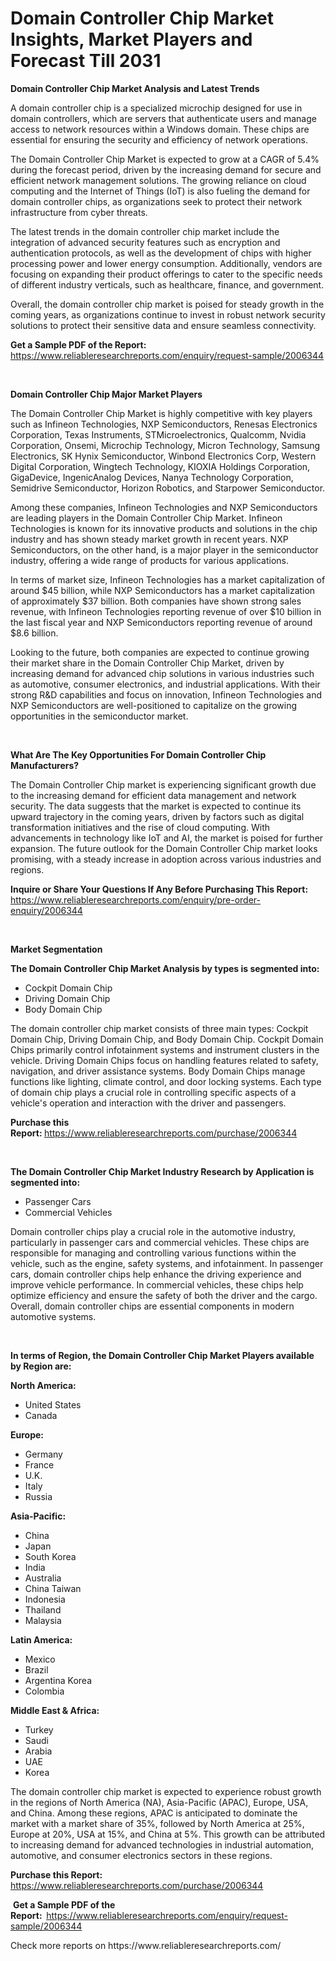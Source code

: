 <p><h1>Domain Controller Chip Market Insights, Market Players and Forecast Till 2031</h1></p><p><strong>Domain Controller Chip Market Analysis and Latest Trends</strong></p>
<p><p>A domain controller chip is a specialized microchip designed for use in domain controllers, which are servers that authenticate users and manage access to network resources within a Windows domain. These chips are essential for ensuring the security and efficiency of network operations.</p><p>The Domain Controller Chip Market is expected to grow at a CAGR of 5.4% during the forecast period, driven by the increasing demand for secure and efficient network management solutions. The growing reliance on cloud computing and the Internet of Things (IoT) is also fueling the demand for domain controller chips, as organizations seek to protect their network infrastructure from cyber threats.</p><p>The latest trends in the domain controller chip market include the integration of advanced security features such as encryption and authentication protocols, as well as the development of chips with higher processing power and lower energy consumption. Additionally, vendors are focusing on expanding their product offerings to cater to the specific needs of different industry verticals, such as healthcare, finance, and government.</p><p>Overall, the domain controller chip market is poised for steady growth in the coming years, as organizations continue to invest in robust network security solutions to protect their sensitive data and ensure seamless connectivity.</p></p>
<p><strong>Get a Sample PDF of the Report:&nbsp;</strong> <a href="https://www.reliableresearchreports.com/enquiry/request-sample/2006344">https://www.reliableresearchreports.com/enquiry/request-sample/2006344</a></p>
<p>&nbsp;</p>
<p><strong>Domain Controller Chip Major Market Players</strong></p>
<p><p>The Domain Controller Chip Market is highly competitive with key players such as Infineon Technologies, NXP Semiconductors, Renesas Electronics Corporation, Texas Instruments, STMicroelectronics, Qualcomm, Nvidia Corporation, Onsemi, Microchip Technology, Micron Technology, Samsung Electronics, SK Hynix Semiconductor, Winbond Electronics Corp, Western Digital Corporation, Wingtech Technology, KIOXIA Holdings Corporation, GigaDevice, IngenicAnalog Devices, Nanya Technology Corporation, Semidrive Semiconductor, Horizon Robotics, and Starpower Semiconductor.</p><p>Among these companies, Infineon Technologies and NXP Semiconductors are leading players in the Domain Controller Chip Market. Infineon Technologies is known for its innovative products and solutions in the chip industry and has shown steady market growth in recent years. NXP Semiconductors, on the other hand, is a major player in the semiconductor industry, offering a wide range of products for various applications.</p><p>In terms of market size, Infineon Technologies has a market capitalization of around $45 billion, while NXP Semiconductors has a market capitalization of approximately $37 billion. Both companies have shown strong sales revenue, with Infineon Technologies reporting revenue of over $10 billion in the last fiscal year and NXP Semiconductors reporting revenue of around $8.6 billion.</p><p>Looking to the future, both companies are expected to continue growing their market share in the Domain Controller Chip Market, driven by increasing demand for advanced chip solutions in various industries such as automotive, consumer electronics, and industrial applications. With their strong R&D capabilities and focus on innovation, Infineon Technologies and NXP Semiconductors are well-positioned to capitalize on the growing opportunities in the semiconductor market.</p></p>
<p>&nbsp;</p>
<p><strong>What Are The Key Opportunities For Domain Controller Chip Manufacturers?</strong></p>
<p><p>The Domain Controller Chip market is experiencing significant growth due to the increasing demand for efficient data management and network security. The data suggests that the market is expected to continue its upward trajectory in the coming years, driven by factors such as digital transformation initiatives and the rise of cloud computing. With advancements in technology like IoT and AI, the market is poised for further expansion. The future outlook for the Domain Controller Chip market looks promising, with a steady increase in adoption across various industries and regions.</p></p>
<p><strong>Inquire or Share Your Questions If Any Before Purchasing This Report:</strong> <a href="https://www.reliableresearchreports.com/enquiry/pre-order-enquiry/2006344">https://www.reliableresearchreports.com/enquiry/pre-order-enquiry/2006344</a></p>
<p>&nbsp;</p>
<p><strong>Market Segmentation</strong></p>
<p><strong>The Domain Controller Chip Market Analysis by types is segmented into:</strong></p>
<p><ul><li>Cockpit Domain Chip</li><li>Driving Domain Chip</li><li>Body Domain Chip</li></ul></p>
<p><p>The domain controller chip market consists of three main types: Cockpit Domain Chip, Driving Domain Chip, and Body Domain Chip. Cockpit Domain Chips primarily control infotainment systems and instrument clusters in the vehicle. Driving Domain Chips focus on handling features related to safety, navigation, and driver assistance systems. Body Domain Chips manage functions like lighting, climate control, and door locking systems. Each type of domain chip plays a crucial role in controlling specific aspects of a vehicle's operation and interaction with the driver and passengers.</p></p>
<p><strong>Purchase this Report:&nbsp;</strong><a href="https://www.reliableresearchreports.com/purchase/2006344">https://www.reliableresearchreports.com/purchase/2006344</a></p>
<p>&nbsp;</p>
<p><strong>The Domain Controller Chip Market Industry Research by Application is segmented into:</strong></p>
<p><ul><li>Passenger Cars</li><li>Commercial Vehicles</li></ul></p>
<p><p>Domain controller chips play a crucial role in the automotive industry, particularly in passenger cars and commercial vehicles. These chips are responsible for managing and controlling various functions within the vehicle, such as the engine, safety systems, and infotainment. In passenger cars, domain controller chips help enhance the driving experience and improve vehicle performance. In commercial vehicles, these chips help optimize efficiency and ensure the safety of both the driver and the cargo. Overall, domain controller chips are essential components in modern automotive systems.</p></p>
<p>&nbsp;</p>
<p><strong>In terms of Region, the Domain Controller Chip Market Players available by Region are:</strong></p>
<p>
    <p> <strong> North America: </strong>
        <ul>
            <li>United States</li>
            <li>Canada</li>
        </ul>
        </p> 
    <p> <strong> Europe: </strong>
        <ul>
            <li>Germany</li>
            <li>France</li>
            <li>U.K.</li>
            <li>Italy</li>
            <li>Russia</li>
        </ul>
        </p> 
    <p> <strong> Asia-Pacific: </strong>
        <ul>
            <li>China</li>
            <li>Japan</li>
            <li>South Korea</li>
            <li>India</li>
            <li>Australia</li>
            <li>China Taiwan</li>
            <li>Indonesia</li>
            <li>Thailand</li>
            <li>Malaysia</li>
        </ul>
        </p> 
    <p> <strong> Latin America: </strong>
        <ul>
            <li>Mexico</li>
            <li>Brazil</li>
            <li>Argentina Korea</li>
            <li>Colombia</li>
        </ul>
        </p> 
    <p> <strong> Middle East & Africa: </strong>
        <ul>
            <li>Turkey</li>
            <li>Saudi</li>
            <li>Arabia</li>
            <li>UAE</li>
            <li>Korea</li>
        </ul>
    </p>
    </p>
<p><p>The domain controller chip market is expected to experience robust growth in the regions of North America (NA), Asia-Pacific (APAC), Europe, USA, and China. Among these regions, APAC is anticipated to dominate the market with a market share of 35%, followed by North America at 25%, Europe at 20%, USA at 15%, and China at 5%. This growth can be attributed to increasing demand for advanced technologies in industrial automation, automotive, and consumer electronics sectors in these regions.</p></p>
<p><strong>Purchase this Report: </strong><a href="https://www.reliableresearchreports.com/purchase/2006344">https://www.reliableresearchreports.com/purchase/2006344</a></p>
<p>&nbsp;<strong>Get a Sample PDF of the Report:&nbsp;&nbsp;</strong><a href="https://www.reliableresearchreports.com/enquiry/request-sample/2006344">https://www.reliableresearchreports.com/enquiry/request-sample/2006344</a></p>
<p><strong></strong></p>
<p>Check more reports on https://www.reliableresearchreports.com/</p>